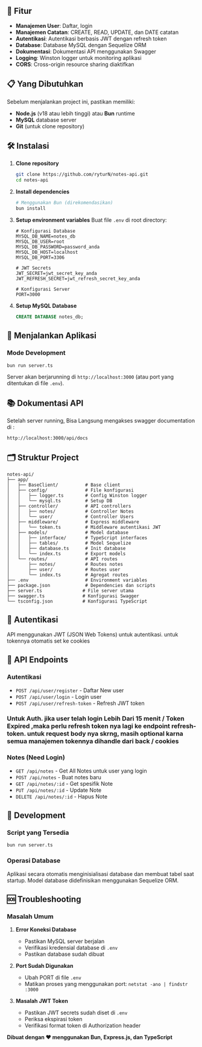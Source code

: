 ## 🚀 Fitur

- **Manajemen User**: Daftar, login
- **Manajemen Catatan**: CREATE, READ, UPDATE, dan DATE catatan
- **Autentikasi**: Autentikasi berbasis JWT dengan refresh token
- **Database**: Database MySQL dengan Sequelize ORM
- **Dokumentasi**: Dokumentasi API menggunakan Swagger
- **Logging**: Winston logger untuk monitoring aplikasi
- **CORS**: Cross-origin resource sharing diaktifkan

## 📋 Yang Dibutuhkan

Sebelum menjalankan project ini, pastikan memiliki:

- **Node.js** (v18 atau lebih tinggi) atau **Bun** runtime
- **MySQL** database server
- **Git** (untuk clone repository)

## 🛠️ Instalasi

1. **Clone repository**
   ```bash
   git clone https://github.com/ryturN/notes-api.git
   cd notes-api
   ```

2. **Install dependencies**
   ```bash
   # Menggunakan Bun (direkomendasikan)
   bun install
   ```

3. **Setup environment variables**
   Buat file `.env` di root directory:
   ```env
   # Konfigurasi Database
   MYSQL_DB_NAME=notes_db
   MYSQL_DB_USER=root
   MYSQL_DB_PASSWORD=password_anda
   MYSQL_DB_HOST=localhost
   MYSQL_DB_PORT=3306
   
   # JWT Secrets
   JWT_SECRET=jwt_secret_key_anda
   JWT_REFRESH_SECRET=jwt_refresh_secret_key_anda
   
   # Konfigurasi Server
   PORT=3000
   ```

4. **Setup MySQL Database**
   ```sql
   CREATE DATABASE notes_db;
   ```

## 🚀 Menjalankan Aplikasi

### Mode Development

```bash
bun run server.ts
```

Server akan berjarunning di `http://localhost:3000` (atau port yang ditentukan di file `.env`).

## 📚 Dokumentasi API

Setelah server running, Bisa Langsung mengakses swagger documentation di :

```
http://localhost:3000/api/docs
```

## 🗂️ Struktur Project


```
notes-api/
├── app/
│   ├── BaseClient/          # Base client
│   ├── config/              # File konfigurasi
│   │   ├── logger.ts        # Config Winston logger
│   │   └── mysql.ts         # Setup DB
│   ├── controller/          # API controllers
│   │   ├── notes/           # Controller Notes
│   │   └── user/            # Controller Users
│   ├── middleware/          # Express middleware
│   │   └── token.ts         # Middleware autentikasi JWT
│   ├── models/              # Model database
│   │   ├── interface/       # TypeScript interfaces
│   │   ├── tables/          # Model Sequelize
│   │   ├── database.ts      # Init database
│   │   └── index.ts         # Export models
│   └── routes/              # API routes
│       ├── notes/           # Routes notes
│       ├── user/            # Routes user
│       └── index.ts         # Agregat routes
├── .env                     # Environment variables
├── package.json             # Dependencies dan scripts
├── server.ts               # File server utama
├── swagger.ts              # Konfigurasi Swagger
└── tsconfig.json           # Konfigurasi TypeScript
```

## 🔐 Autentikasi

API menggunakan JWT (JSON Web Tokens) untuk autentikasi.
untuk tokennya otomatis set ke cookies

## 📡 API Endpoints

### Autentikasi
- `POST /api/user/register` - Daftar New user
- `POST /api/user/login` - Login user
- `POST /api/user/refresh-token` - Refresh JWT token

### Untuk Auth. jika user telah login Lebih Dari 15 menit / Token Expired ,maka perlu refresh token nya lagi ke endpoint refresh-token. untuk request body nya skrng, masih optional karna semua manajemen tokennya dihandle dari back / cookies

### Notes (Need Login)
- `GET /api/notes` - Get All Notes untuk user yang login
- `POST /api/notes` - Buat notes baru
- `GET /api/notes/:id` - Get spesifik Note
- `PUT /api/notes/:id` - Update Note
- `DELETE /api/notes/:id` - Hapus Note



## 🔧 Development

### Script yang Tersedia

```bash
bun run server.ts
```

### Operasi Database

Aplikasi secara otomatis menginisialisasi database dan membuat tabel saat startup. Model database didefinisikan menggunakan Sequelize ORM.

## 🆘 Troubleshooting

### Masalah Umum

1. **Error Koneksi Database**
   - Pastikan MySQL server berjalan
   - Verifikasi kredensial database di `.env`
   - Pastikan database sudah dibuat

2. **Port Sudah Digunakan**
   - Ubah PORT di file `.env`
   - Matikan proses yang menggunakan port: `netstat -ano | findstr :3000`

3. **Masalah JWT Token**
   - Pastikan JWT secrets sudah diset di `.env`
   - Periksa ekspirasi token
   - Verifikasi format token di Authorization header

**Dibuat dengan ❤️ menggunakan Bun, Express.js, dan TypeScript**
